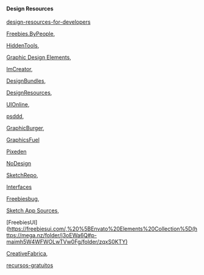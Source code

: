 #### Design Resources

[design-resources-for-developers](https://github.com/bradtraversy/design-resources-for-developers)

[Freebies.ByPeople](http://freebies.bypeople.com/), 

[HiddenTools](https://hiddentools.dev/), 

[Graphic Design Elements](https://onehack.us/t/get-20-000-graphic-design-elements/155320), 

[ImCreator](http://www.imcreator.com/free), 

[DesignBundles](https://designbundles.net/free-design-resources), 

[DesignResources](https://designresourc.es/), 

[UIOnline](https://uionline.io/), 

[psddd](https://psddd.co/), 

[GraphicBurger](https://graphicburger.com/), 

[GraphicsFuel](https://www.graphicsfuel.com/)

[Pixeden](https://www.pixeden.com/)


[NoDesign](https://nodesign.dev/) 

[SketchRepo](https://sketchrepo.com/), 

[Interfaces](https://interfacer.xyz/)

[Freebiesbug](http://freebiesbug.com/), 

[Sketch App Sources](https://www.sketchappsources.com/), 

[FreebiesUI](https://freebiesui.com/,%20%5BEnvato%20Elements%20Collection%5D(https://mega.nz/folder/j3oEWa6Q#p-maimh5W4WFWOLwTVw0Fg/folder/zqxS0KTY)

[CreativeFabrica](https://www.creativefabrica.com/freebies/), 

[recursos-gratuitos](https://github.com/iuricode/recursos-gratuitos/blob/master/translation/english/README.en.md)